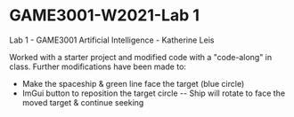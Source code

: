 # GAME3001-W2021-Lab 1

Lab 1 - GAME3001 Artificial Intelligence - Katherine Leis 

Worked with a starter project and modified code with a "code-along" in class. Further modifications have been made to:
- Make the spaceship & green line face the target (blue circle)
- ImGui button to reposition the target circle
-- Ship will rotate to face the moved target & continue seeking
